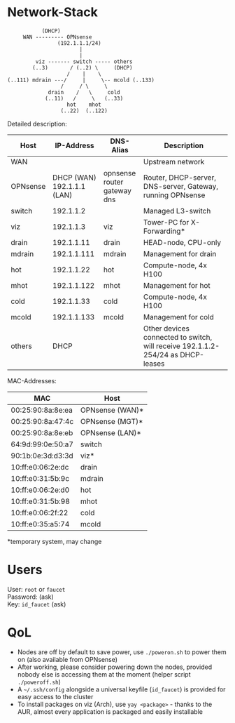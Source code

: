 # Network-Stack

```
           (DHCP)
     WAN --------- OPNsense
                (192.1.1.1/24)
                       |
                       |
         viz ------- switch ----- others
        (..3)       / (..2) \     (DHCP)
                   /    |    \
(..111) mdrain ---/     |     \-- mcold (..133)
                 /     / \     \
             drain    /   \     cold
            (..11)   /     \   (..33)
                   hot    mhot
                 (..22)  (..122)
```

Detailed description:

| Host     | IP-Address  | DNS-Alias | Description                |
|----------|-------------|-----------|----------------------------|
| WAN      |             |           | Upstream network           |
| OPNsense | DHCP (WAN)<br>192.1.1.1 (LAN) | opnsense<br>router<br>gateway<br>dns | Router, DHCP-server, DNS-server, Gateway, running OPNsense |
| switch   | 192.1.1.2   |           | Managed L3-switch          |
| viz      | 192.1.1.3   | viz       | Tower-PC for X-Forwarding* |
| drain    | 192.1.1.11  | drain     | HEAD-node, CPU-only        |
| mdrain   | 192.1.1.111 | mdrain    | Management for drain       |
| hot      | 192.1.1.22  | hot       | Compute-node, 4x H100      |
| mhot     | 192.1.1.122 | mhot      | Management for hot         |
| cold     | 192.1.1.33  | cold      | Compute-node, 4x H100      |
| mcold    | 192.1.1.133 | mcold     | Management for cold        |
| others   | DHCP        |           | Other devices connected to switch, will receive 192.1.1.2-254/24 as DHCP-leases |

MAC-Addresses:

| MAC               | Host            |
|-------------------|-----------------|
| 00:25:90:8a:8e:ea | OPNsense (WAN)* |
| 00:25:90:8a:47:4c | OPNsense (MGT)* |
| 00:25:90:8a:8e:eb | OPNsense (LAN)* |
| 64:9d:99:0e:50:a7 | switch          |
| 90:1b:0e:3d:d3:3d | viz*            |
| 10:ff:e0:06:2e:dc | drain           |
| 10:ff:e0:31:5b:9c | mdrain          |
| 10:ff:e0:06:2e:d0 | hot             |
| 10:ff:e0:31:5b:98 | mhot            |
| 10:ff:e0:06:2f:22 | cold            |
| 10:ff:e0:35:a5:74 | mcold           |

*temporary system, may change

# Users

User: `root` or `faucet`  
Password: (ask)  
Key: `id_faucet` (ask)

# QoL

- Nodes are off by default to save power, use `./poweron.sh` to power them on (also available from OPNsense)
- After working, please consider powering down the nodes, provided nobody else is accessing them at the moment (helper script `./poweroff.sh`)
- A `~/.ssh/config` alongside a universal keyfile (`id_faucet`) is provided for easy access to the cluster
- To install packages on viz (Arch), use `yay <package>` - thanks to the AUR, almost every application is packaged and easily installable
